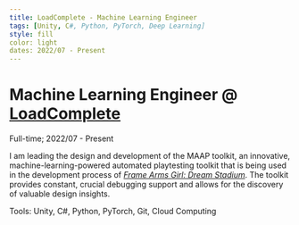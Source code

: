 ```yaml
---
title: LoadComplete - Machine Learning Engineer
tags: [Unity, C#, Python, PyTorch, Deep Learning]
style: fill
color: light
dates: 2022/07 - Present
---
```


<!-- (Optional) Image -->


<!-- Title, Organization, Employment Type, and Duration -->
# Machine Learning Engineer @ [LoadComplete](https://www.loadcomplete.com/)

Full-time; 2022/07 - Present

<!-- Work, Responsibilities, and Activities -->
I am leading the design and development of the MAAP toolkit, an innovative, machine-learning-powered automated playtesting toolkit that is being used in the development process of [*Frame Arms Girl: Dream Stadium*](https://game.dosi.world/promotion/fagirl). The toolkit provides constant, crucial debugging support and allows for the discovery of valuable design insights.

Tools: Unity, C#, Python, PyTorch, Git, Cloud Computing
